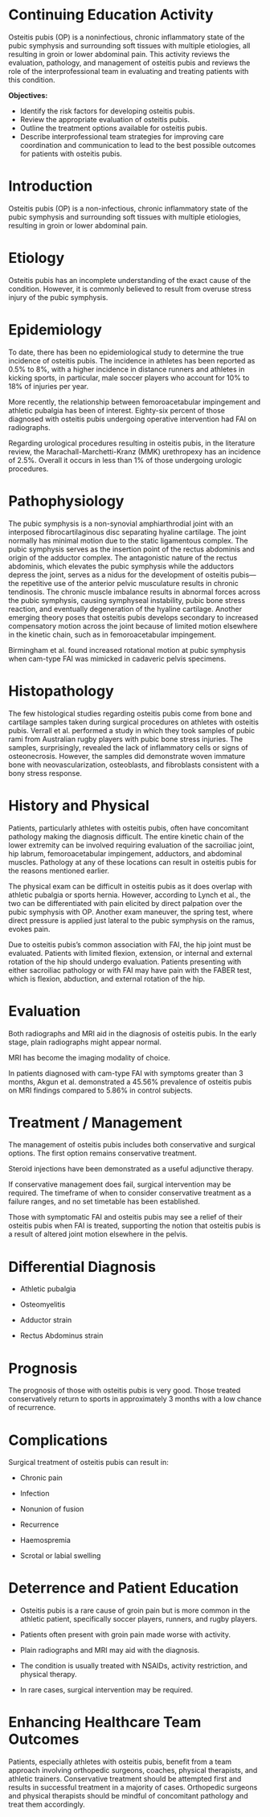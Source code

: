 # Continuing Education Activity

Osteitis pubis (OP) is a noninfectious, chronic inflammatory state of the pubic symphysis and surrounding soft tissues with multiple etiologies, all resulting in groin or lower abdominal pain. This activity reviews the evaluation, pathology, and management of osteitis pubis and reviews the role of the interprofessional team in evaluating and treating patients with this condition.

**Objectives:**
- Identify the risk factors for developing osteitis pubis.
- Review the appropriate evaluation of osteitis pubis.
- Outline the treatment options available for osteitis pubis.
- Describe interprofessional team strategies for improving care coordination and communication to lead to the best possible outcomes for patients with osteitis pubis.

# Introduction

Osteitis pubis (OP) is a non-infectious, chronic inflammatory state of the pubic symphysis and surrounding soft tissues with multiple etiologies, resulting in groin or lower abdominal pain.

# Etiology

Osteitis pubis has an incomplete understanding of the exact cause of the condition. However, it is commonly believed to result from overuse stress injury of the pubic symphysis.

# Epidemiology

To date, there has been no epidemiological study to determine the true incidence of osteitis pubis. The incidence in athletes has been reported as 0.5% to 8%, with a higher incidence in distance runners and athletes in kicking sports, in particular, male soccer players who account for 10% to 18% of injuries per year.

More recently, the relationship between femoroacetabular impingement and athletic pubalgia has been of interest. Eighty-six percent of those diagnosed with osteitis pubis undergoing operative intervention had FAI on radiographs.

Regarding urological procedures resulting in osteitis pubis, in the literature review, the Marachall-Marchetti-Kranz (MMK) urethropexy has an incidence of 2.5%. Overall it occurs in less than 1% of those undergoing urologic procedures.

# Pathophysiology

The pubic symphysis is a non-synovial amphiarthrodial joint with an interposed fibrocartilaginous disc separating hyaline cartilage. The joint normally has minimal motion due to the static ligamentous complex. The pubic symphysis serves as the insertion point of the rectus abdominis and origin of the adductor complex. The antagonistic nature of the rectus abdominis, which elevates the pubic symphysis while the adductors depress the joint, serves as a nidus for the development of osteitis pubis—the repetitive use of the anterior pelvic musculature results in chronic tendinosis. The chronic muscle imbalance results in abnormal forces across the pubic symphysis, causing symphyseal instability, pubic bone stress reaction, and eventually degeneration of the hyaline cartilage. Another emerging theory poses that osteitis pubis develops secondary to increased compensatory motion across the joint because of limited motion elsewhere in the kinetic chain, such as in femoroacetabular impingement.

Birmingham et al. found increased rotational motion at pubic symphysis when cam-type FAI was mimicked in cadaveric pelvis specimens.

# Histopathology

The few histological studies regarding osteitis pubis come from bone and cartilage samples taken during surgical procedures on athletes with osteitis pubis. Verrall et al. performed a study in which they took samples of pubic rami from Australian rugby players with pubic bone stress injuries. The samples, surprisingly, revealed the lack of inflammatory cells or signs of osteonecrosis. However, the samples did demonstrate woven immature bone with neovascularization, osteoblasts, and fibroblasts consistent with a bony stress response.

# History and Physical

Patients, particularly athletes with osteitis pubis, often have concomitant pathology making the diagnosis difficult. The entire kinetic chain of the lower extremity can be involved requiring evaluation of the sacroiliac joint, hip labrum, femoroacetabular impingement, adductors, and abdominal muscles. Pathology at any of these locations can result in osteitis pubis for the reasons mentioned earlier.

The physical exam can be difficult in osteitis pubis as it does overlap with athletic pubalgia or sports hernia. However, according to Lynch et al., the two can be differentiated with pain elicited by direct palpation over the pubic symphysis with OP. Another exam maneuver, the spring test, where direct pressure is applied just lateral to the pubic symphysis on the ramus, evokes pain.

Due to osteitis pubis’s common association with FAI, the hip joint must be evaluated. Patients with limited flexion, extension, or internal and external rotation of the hip should undergo evaluation. Patients presenting with either sacroiliac pathology or with FAI may have pain with the FABER test, which is flexion, abduction, and external rotation of the hip.

# Evaluation

Both radiographs and MRI aid in the diagnosis of osteitis pubis. In the early stage, plain radiographs might appear normal.

MRI has become the imaging modality of choice.

In patients diagnosed with cam-type FAI with symptoms greater than 3 months, Akgun et al. demonstrated a 45.56% prevalence of osteitis pubis on MRI findings compared to 5.86% in control subjects.

# Treatment / Management

The management of osteitis pubis includes both conservative and surgical options. The first option remains conservative treatment.

Steroid injections have been demonstrated as a useful adjunctive therapy.

If conservative management does fail, surgical intervention may be required. The timeframe of when to consider conservative treatment as a failure ranges, and no set timetable has been established.

Those with symptomatic FAI and osteitis pubis may see a relief of their osteitis pubis when FAI is treated, supporting the notion that osteitis pubis is a result of altered joint motion elsewhere in the pelvis.

# Differential Diagnosis

- Athletic pubalgia

- Osteomyelitis

- Adductor strain

- Rectus Abdominus strain

# Prognosis

The prognosis of those with osteitis pubis is very good. Those treated conservatively return to sports in approximately 3 months with a low chance of recurrence.

# Complications

Surgical treatment of osteitis pubis can result in:

- Chronic pain

- Infection

- Nonunion of fusion

- Recurrence

- Haemospremia

- Scrotal or labial swelling

# Deterrence and Patient Education

- Osteitis pubis is a rare cause of groin pain but is more common in the athletic patient, specifically soccer players, runners, and rugby players.

- Patients often present with groin pain made worse with activity.

- Plain radiographs and MRI may aid with the diagnosis.

- The condition is usually treated with NSAIDs, activity restriction, and physical therapy.

- In rare cases, surgical intervention may be required.

# Enhancing Healthcare Team Outcomes

Patients, especially athletes with osteitis pubis, benefit from a team approach involving orthopedic surgeons, coaches, physical therapists, and athletic trainers. Conservative treatment should be attempted first and results in successful treatment in a majority of cases. Orthopedic surgeons and physical therapists should be mindful of concomitant pathology and treat them accordingly.